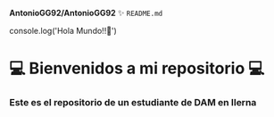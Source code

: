 


**AntonioGG92/AntonioGG92** ✨  `README.md`


console.log('Hola Mundo!!👋')  


# 💻 Bienvenidos a mi repositorio 💻


### Este es el repositorio de un estudiante de DAM en Ilerna
